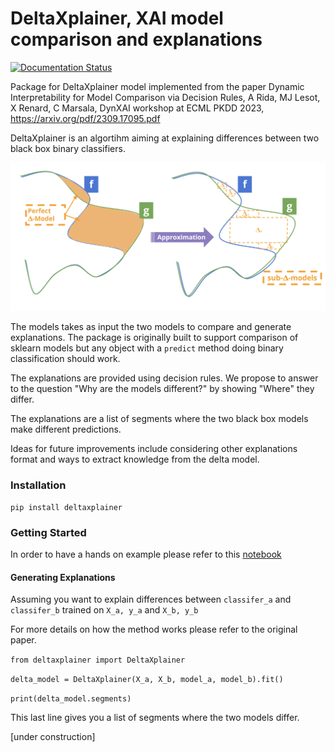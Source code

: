 # DeltaXplainer, XAI model comparison and explanations

[![Documentation Status](https://readthedocs.org/projects/deltaxplainer/badge/?version=latest)](https://deltaxplainer.readthedocs.io/en/latest/?badge=latest)


Package for DeltaXplainer model implemented from the paper Dynamic Interpretability for Model Comparison via Decision Rules, A Rida, MJ Lesot, X Renard, C Marsala, DynXAI workshop at ECML PKDD 2023, https://arxiv.org/pdf/2309.17095.pdf

DeltaXplainer is an algortihm aiming at explaining differences between two black box binary classifiers.

![DeltaXplainer Schema](https://github.com/adrida/deltaxplainer/blob/master/assets/delta.png?raw=true)

The models takes as input the two models to compare and generate explanations. The package is originally built to support comparison of sklearn models but any object with a `predict` method doing binary classification should work.

The explanations are provided using decision rules. We propose to answer to the question "Why are the models different?" by showing "Where" they differ.

The explanations are a list of segments where the two black box models make different predictions.

Ideas for future improvements include considering other explanations format and ways to extract knowledge from the delta model.

### Installation

`pip install deltaxplainer`

### Getting Started

In order to have a hands on example please refer to this [notebook](https://github.com/adrida/deltaxplainer/blob/master/notebooks/get_started.ipynb)

#### Generating Explanations

Assuming you want to explain differences between `classifer_a` and `classifer_b` trained on `X_a, y_a` and `X_b, y_b`

For more details on how the method works please refer to the original paper.

`from deltaxplainer import DeltaXplainer`

`delta_model = DeltaXplainer(X_a, X_b, model_a, model_b).fit()`

`print(delta_model.segments)`

This last line gives you a list of segments where the two models differ.



[under construction]


